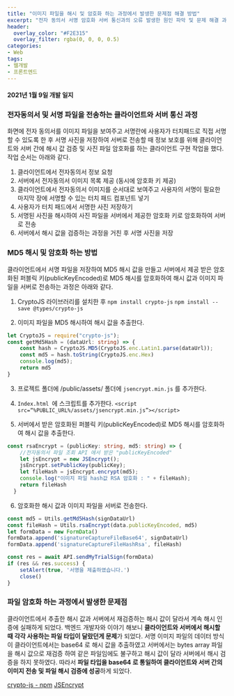 ```yaml
---
title: "이미지 파일을 해시 및 암호화 하는 과정에서 발생한 문제점 해결 방법"
excerpt: "전자 동의서 서명 암호화 서버 통신과의 오류 발생한 원인 파악 및 문제 해결 과정"
header:
  overlay_color: "#F2E315"
  overlay_filter: rgba(0, 0, 0, 0.5)
categories:
- Web
tags:
- 웹개발
- 프론트엔드
---
```


#### 2021년 1월 9일 개발 일지

### 전자동의서 및 서명 파일을 전송하는 클라이언트와 서버 통신 과정
화면에 전자 동의서를 이미지 파일을 보여주고 서명란에 사용자가 터치패드로 직접 서명할 수 있도록 한 후 서명 사진을 저장하여 서버로 전송할 때 정보 보호를 위해 클라이언트와 서버 간에 해시 값 검증 및 사진 파일 암호화를 하는 클라이언트 구현 작업을 했다. 작업 순서는 아래와 같다.

1. 클라이언트에서 전자동의서 정보 요청
2. 서버에서 전자동의서 이미지 목록 제공 (동시에 암호화 키 제공)
3. 클라이언트에서 전자동의서 이미지를 순서대로 보여주고 사용자의 서명이 필요한 마지막 장에 서명할 수 있는 터치 패드 컴포넌트 넣기
4. 사용자가 터치 패드에서 서명한 사진 저장하기
5. 서명된 사진을 해시하여 사진 파일을 서버에서 제공한 암호화 키로 암호화하여 서버로 전송
6. 서버에서 해시 값을 검증하는 과정을 거친 후 서명 사진을 저장


### MD5 해시 및 암호화 하는 방법
클라이언트에서 서명 파일을 저장하여 MD5 해시 값을 만들고 서버에서 제공 받은 암호화된 퍼블릭 키(publicKeyEncoded)로 MD5 해시를 암호화하여 해시 값과 이미지 파일을 서버로 전송하는 과정은 아래와 같다.

1. CryptoJS 라이브러리를 설치한 후
`npm install crypto-js`
`npm install --save @types/crypto-js`

2. 이미지 파일을 MD5 해시하여 해시 값을 추출한다.

```ts
let CryptoJS = require("crypto-js");
const getMd5Hash = (dataUrl: string) => {
    const hash = CryptoJS.MD5(CryptoJS.enc.Latin1.parse(dataUrl));
    const md5 = hash.toString(CryptoJS.enc.Hex)
    console.log(md5);
    return md5
}
```

3. 프로젝트 폴더에 /public/assets/ 폴더에 `jsencrypt.min.js` 를 추가한다.

4. `Index.html `에 스크립트를 추가한다.
`<script src=“%PUBLIC_URL%/assets/jsencrypt.min.js”></script>`

5. 서버에서 받은 암호화된 퍼블릭 키(publicKeyEncoded)로 MD5 해시를 암호화하여 해시 값을 추출한다.

```ts
const rsaEncrypt = (publicKey: string, md5: string) => {
    //전자동의서 파일 조회 API 에서 받은 "publicKeyEncoded"
    let jsEncrypt = new JSEncrypt();
    jsEncrypt.setPublicKey(publicKey);
    let fileHash = jsEncrypt.encrypt(md5);
    console.log("이미지 파일 hash값 RSA 암호화 : " + fileHash);
    return fileHash
  }
```

6. 암호화한 해시 값과 이미지 파일을 서버로 전송한다.

```ts
const md5 = Utils.getMd5Hash(signDataUrl)
const fileHash = Utils.rsaEncrypt(data.publicKeyEncoded, md5)
let formData = new FormData()
formData.append('signatureCaptureFileBase64', signDataUrl)
formData.append('signatureCaptureFileHashRsa', fileHash)

const res = await API.sendMyTrialSign(formData)
if (res && res.success) {
    setAlert(true, '서명을 제출하였습니다.')
    close()
}

```


### 파일 암호화 하는 과정에서 발생한 문제점
클라이언트에서 추출한 해시 값과 서버에서 재검증하는 해시 값이 달라서 계속 해시 인증에 실패하게 되었다. 백엔드 개발자와 이야기 해보니 **클라이언트와 서버에서 해시할 때 각각 사용하는 파일 타입이 달랐던게 문제**가 되었다. 서명 이미지 파일의 데이터 방식이 클라이언트에서는 base64 로 해시 값을 추출하였고 서버에서는 bytes array 파일을 해시 값으로 재검증 하여 같은 파일임에도 불구하고 해시 값이 달라 서버에서 해시 검증을 하지 못하였다. 따라서 **파일 타입을 base64 로 통일하여 클라이언트와 서버 간의 이미지 전송 및 파일 해시 검증에 성공**하게 되었다.


[crypto-js  -  npm](https://www.npmjs.com/package/crypto-js)
[JSEncrypt](https://travistidwell.com/jsencrypt/)
